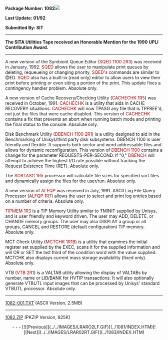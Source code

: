 <x-sas-window top="66" bottom="768" left="8" right="538">



<b>Package Number: 1082</b>![](../../IMAGES/OS2200.JPG)


<b>Last Update: 01/92</b>


<b>Submitted By: SIT</b>


&#10;
- - -
<b>The SITA Utilities Tape received an Honorable Mention for the 1990
UPLI Contribution Award.</b>


&#10;
- - -
A new version of the Symbiont Queue Editor <font color="#AF0000">(SQED 1100 2R3</font>) was received in January, 1992.
<font color="#AF0000">SQED</font> allows the user to manipulate print
queues by deleting, requeueing or changing priority. <font color="#AF0000">SQED's</font> commands are similar to @ED. <font color="#AF0000">SQED</font> also has a built-in (read only) editor to
allow users to view their print before printing or even siting a
portion of the print. This update fixes a contingency handler
problem. Absolute only.


A new version of Cache Recovery/Checking Utility (<font color="#AF0000">CACHECHK 1R5</font>) was received in October, 1991.
<font color="#AF0000">CACHECHK</font> is a utility that aids in CACHE
RECOVERY situations. <font color="#AF0000">CACHECHK</font> will now
TPASG any file that is TPFREE'd, not just the files that were cache
disabled. This version of <font color="#AF0000">CACHECHK</font>
contains a fix that prevents an abort when running batch mode and
printing the final status to the console. Absolute only.


Disk Benchmark Utility (<font color="#AF0000">DBENCH 1100
2R1</font>) is a utility designed to aid in the Benchmarking of
Unisys/third party disk subsystems. DBENCH 1100 is user friendly and
flexible. It supports both sector and word addressable files and
allows for dynamic reconfiguration. This version of <font color="#AF0000">DBENCH 1100</font> contains a change for the
parameter REQUESTS-PER-SECOND. If "0," <font color="#AF0000">DBENCH</font> will attempt to achieve the highest I/O
rate possible without tracking the Request Existence Time (RET).
Absolute only.


The <font color="#AF0000">SORTASG 1R5 </font>processor will
calculate file sizes for specified sort files and dynamically assign
the files for the user/run. Absolute only.


A new version of <font color="#AF0000">ALFQP</font> was received
in July, 1991. ASCII Log File Query Processor (<font color="#AF0000">ALFQP 1R7</font>) allows the user to select and print
log entries based on a number of criteria. Absolute only.


<font color="#AF0000">TIPMEM 1R3</font> is a TIP Memory Utility
similar to TMINIT supplied by Unisys, and is user friendly and
keyword driven. The user may ADD, DELETE, or CHANGE memory groups.
The user may also DISPLAY a group or all groups, CANCEL and RESTORE
(default configuration) TIP memory. Absolute only.


MCT Check Utility (<font color="#AF0000">MCTCHK 1R1B</font>) is a
utility that examines the initial register set supplied by the EXEC,
scans it for the supplied information and will OR or SET the last
third of the condition word with the value supplied. MCTCHK also
displays current mass storage availability (fixed only). Absolute
only.


VTB (<font color="#AF0000">VTB 2R1</font>) is a VALTAB utility
allowing the display of VALTABs by number, name or LIB/BANK for HVTIP
transactions. It will also optionally generate VTBUTL input images
that can be processed by Unisys' standard VTBUTL processor. Absolute
only.


&#10;
- - -


[1082-001.TXT](1082-001.TXT) (ASCII Version, 2.5MB)


&#10;
- - -


[1082.ZIP](1082.ZIP) (PKZIP Version, 825K)


<center>
- - -
[![[Previous]](../../IMAGES/LRARO2LF.GIF)](../1081/INDEX.HTM)[![[Next]](../../IMAGES/LRAR02RT.GIF)](../1083/INDEX.HTM)
</center>


</x-sas-window>